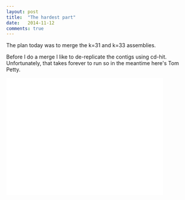 ```yaml
---
layout: post
title:  "The hardest part"
date:   2014-11-12
comments: true
---
```


The plan today was to merge the k=31 and k=33 assemblies.

Before I do a merge I like to de-replicate the contigs using cd-hit. Unfortunately, that takes forever to run so in the meantime here's Tom Petty.

<iframe style="float:middle" width="420" height="315" src="//www.youtube.com/embed/uMyCa35_mOg" frameborder="0" allowfullscreen></iframe>
